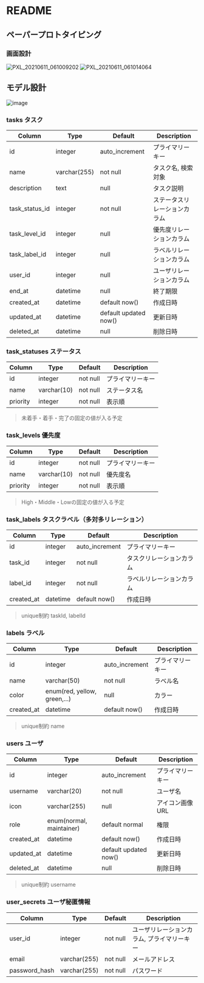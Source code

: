 # README

## ペーパープロトタイピング

### 画面設計

![PXL_20210611_061009202](https://user-images.githubusercontent.com/85146460/121640279-af678880-cac8-11eb-95f5-55deba179cd2.jpg)
![PXL_20210611_061014064](https://user-images.githubusercontent.com/85146460/121640302-b393a600-cac8-11eb-9ee4-bc5a2666d626.jpg)

## モデル設計

![image](https://user-images.githubusercontent.com/85146460/121843649-a28fa280-cd1d-11eb-95d9-eaea1972f9b9.png)

### tasks タスク

|  Column  |  Type  | Default  |  Description  |
| ---- | ---- | ---- | ---- |
|  id  |  integer  | auto_increment | プライマリーキー |
|  name  |  varchar(255)  | not null  | タスク名, 検索対象 |
|  description  |  text  | null | タスク説明 |
|  task_status_id  |  integer  | not null | ステータスリレーションカラム |
|  task_level_id  |  integer  | null | 優先度リレーションカラム |
|  task_label_id  |  integer | null  | ラベルリレーションカラム |
|  user_id  |  integer | null  | ユーザリレーションカラム |
|  end_at  |  datetime  | null  | 終了期限 |
|  created_at  |  datetime | default now() | 作成日時 |
|  updated_at  |  datetime | default updated now() | 更新日時 |
|  deleted_at  |  datetime  | null  | 削除日時 |

### task_statuses ステータス

|  Column  |  Type  | Default  |  Description  |
| ---- | ---- | ---- | ---- |
|  id  |  integer  | not null | プライマリーキー |
|  name  |  varchar(10)  | not null | ステータス名 |
|  priority  |  integer  | not null | 表示順 |

> 未着手・着手・完了の固定の値が入る予定

### task_levels 優先度

|  Column  |  Type  | Default  |  Description  |
| ---- | ---- | ---- | ---- |
|  id  |  integer  | not null | プライマリーキー |
|  name  |  varchar(10)  | not null | 優先度名 |
|  priority  |  integer  | not null | 表示順 |

> High・Middle・Lowの固定の値が入る予定

### task_labels タスクラベル（多対多リレーション）

|  Column  |  Type  | Default  |  Description  |
| ---- | ---- | ---- | ---- |
|  id  |  integer  | auto_increment | プライマリーキー |
|  task_id  |  integer  | not null | タスクリレーションカラム |
|  label_id  |  integer  | not null | ラベルリレーションカラム |
|  created_at  |  datetime | default now() | 作成日時 |

> unique制約 taskId, labelId

### labels ラベル

|  Column  |  Type  | Default  |  Description  |
| ---- | ---- | ---- | ---- |
|  id  |  integer  | auto_increment | プライマリーキー |
|  name  |  varchar(50)  | not null | ラベル名 |
|  color  |  enum(red, yellow, green,...)  | null | カラー |
|  created_at  |  datetime | default now() | 作成日時 |

> unique制約 name

### users ユーザ

|  Column  |  Type  | Default  |  Description  |
| ---- | ---- | ---- | ---- |
|  id  |  integer  | auto_increment | プライマリーキー |
|  username  |  varchar(20)  | not null | ユーザ名 |
|  icon  |  varchar(255)  | null | アイコン画像URL |
|  role  |  enum(normal, maintainer)  | default normal | 権限 |
|  created_at  |  datetime | default now() | 作成日時 |
|  updated_at  |  datetime | default updated now() | 更新日時 |
|  deleted_at  |  datetime  | null  | 削除日時 |

> unique制約 username

### user_secrets ユーザ秘匿情報

|  Column  |  Type  | Default  |  Description  |
| ---- | ---- | ---- | ---- |
|  user_id  |  integer  | not null | ユーザリレーションカラム, プライマリーキー |
|  email  |  varchar(255)  | not null | メールアドレス |
|  password_hash  |  varchar(255)  | not null | パスワード |
